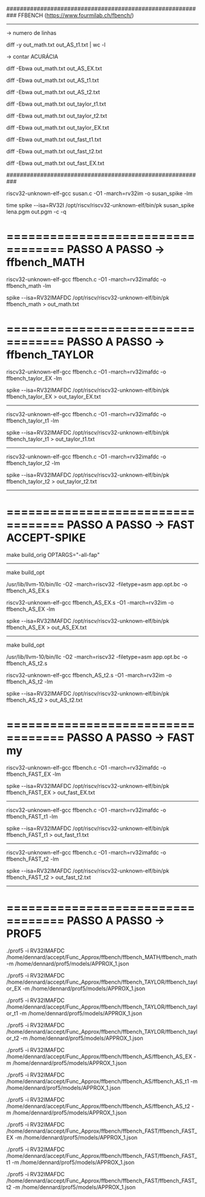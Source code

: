 ###########################################################
FFBENCH (https://www.fourmilab.ch/fbench/)

****************
-> numero de linhas

diff -y  out_math.txt out_AS_t1.txt | wc -l

-> contar ACURÁCIA

diff -Ebwa out_math.txt out_AS_EX.txt

diff -Ebwa out_math.txt out_AS_t1.txt

diff -Ebwa out_math.txt out_AS_t2.txt

diff -Ebwa out_math.txt out_taylor_t1.txt

diff -Ebwa out_math.txt out_taylor_t2.txt

diff -Ebwa out_math.txt out_taylor_EX.txt

diff -Ebwa out_math.txt out_fast_t1.txt

diff -Ebwa out_math.txt out_fast_t2.txt

diff -Ebwa out_math.txt out_fast_EX.txt

###########################################################

riscv32-unknown-elf-gcc susan.c -O1 -march=rv32im -o susan_spike -lm 

time spike --isa=RV32I /opt/riscv/riscv32-unknown-elf/bin/pk susan_spike lena.pgm out.pgm -c -q 

==================================
PASSO A PASSO  -> ffbench_MATH
==================================

riscv32-unknown-elf-gcc ffbench.c -O1 -march=rv32imafdc -o ffbench_math -lm 

spike --isa=RV32IMAFDC /opt/riscv/riscv32-unknown-elf/bin/pk ffbench_math > out_math.txt

==================================
PASSO A PASSO  -> ffbench_TAYLOR
==================================

riscv32-unknown-elf-gcc ffbench.c -O1 -march=rv32imafdc -o ffbench_taylor_EX -lm 

spike --isa=RV32IMAFDC /opt/riscv/riscv32-unknown-elf/bin/pk ffbench_taylor_EX > out_taylor_EX.txt

**********
riscv32-unknown-elf-gcc ffbench.c -O1 -march=rv32imafdc -o ffbench_taylor_t1 -lm 

spike --isa=RV32IMAFDC /opt/riscv/riscv32-unknown-elf/bin/pk ffbench_taylor_t1 > out_taylor_t1.txt

**********
riscv32-unknown-elf-gcc ffbench.c -O1 -march=rv32imafdc -o ffbench_taylor_t2 -lm 

spike --isa=RV32IMAFDC /opt/riscv/riscv32-unknown-elf/bin/pk ffbench_taylor_t2 > out_taylor_t2.txt

**********



==================================
PASSO A PASSO  -> FAST ACCEPT-SPIKE
==================================

make build_orig OPTARGS="-all-fap"
****************
make build_opt

/usr/lib/llvm-10/bin/llc  -O2  -march=riscv32 -filetype=asm app.opt.bc -o ffbench_AS_EX.s

riscv32-unknown-elf-gcc ffbench_AS_EX.s -O1 -march=rv32im -o ffbench_AS_EX -lm 

spike --isa=RV32IMAFDC /opt/riscv/riscv32-unknown-elf/bin/pk ffbench_AS_EX > out_AS_EX.txt
*******************
make build_opt

/usr/lib/llvm-10/bin/llc  -O2  -march=riscv32 -filetype=asm app.opt.bc -o ffbench_AS_t2.s

riscv32-unknown-elf-gcc ffbench_AS_t2.s -O1 -march=rv32im -o ffbench_AS_t2 -lm 

spike --isa=RV32IMAFDC /opt/riscv/riscv32-unknown-elf/bin/pk ffbench_AS_t2 > out_AS_t2.txt

==================================
PASSO A PASSO  -> FAST my
==================================
riscv32-unknown-elf-gcc ffbench.c -O1 -march=rv32imafdc -o ffbench_FAST_EX -lm 

spike --isa=RV32IMAFDC /opt/riscv/riscv32-unknown-elf/bin/pk ffbench_FAST_EX > out_fast_EX.txt

**********
riscv32-unknown-elf-gcc ffbench.c -O1 -march=rv32imafdc -o ffbench_FAST_t1 -lm 

spike --isa=RV32IMAFDC /opt/riscv/riscv32-unknown-elf/bin/pk ffbench_FAST_t1 > out_fast_t1.txt

**********
riscv32-unknown-elf-gcc ffbench.c -O1 -march=rv32imafdc -o ffbench_FAST_t2 -lm 

spike --isa=RV32IMAFDC /opt/riscv/riscv32-unknown-elf/bin/pk ffbench_FAST_t2 > out_fast_t2.txt

**********


==================================
PASSO A PASSO  -> PROF5
==================================
./prof5 -i RV32IMAFDC /home/dennard/accept/Func_Approx/ffbench/ffbench_MATH/ffbench_math -m /home/dennard/prof5/models/APPROX_1.json

./prof5 -i RV32IMAFDC /home/dennard/accept/Func_Approx/ffbench/ffbench_TAYLOR/ffbench_taylor_EX -m /home/dennard/prof5/models/APPROX_1.json

./prof5 -i RV32IMAFDC /home/dennard/accept/Func_Approx/ffbench/ffbench_TAYLOR/ffbench_taylor_t1 -m /home/dennard/prof5/models/APPROX_1.json

./prof5 -i RV32IMAFDC /home/dennard/accept/Func_Approx/ffbench/ffbench_TAYLOR/ffbench_taylor_t2 -m /home/dennard/prof5/models/APPROX_1.json

./prof5 -i RV32IMAFDC /home/dennard/accept/Func_Approx/ffbench/ffbench_AS/ffbench_AS_EX -m /home/dennard/prof5/models/APPROX_1.json

./prof5 -i RV32IMAFDC /home/dennard/accept/Func_Approx/ffbench/ffbench_AS/ffbench_AS_t1 -m /home/dennard/prof5/models/APPROX_1.json

./prof5 -i RV32IMAFDC /home/dennard/accept/Func_Approx/ffbench/ffbench_AS/ffbench_AS_t2 -m /home/dennard/prof5/models/APPROX_1.json

./prof5 -i RV32IMAFDC /home/dennard/accept/Func_Approx/ffbench/ffbench_FAST/ffbench_FAST_EX -m /home/dennard/prof5/models/APPROX_1.json

./prof5 -i RV32IMAFDC /home/dennard/accept/Func_Approx/ffbench/ffbench_FAST/ffbench_FAST_t1 -m /home/dennard/prof5/models/APPROX_1.json

./prof5 -i RV32IMAFDC /home/dennard/accept/Func_Approx/ffbench/ffbench_FAST/ffbench_FAST_t2 -m /home/dennard/prof5/models/APPROX_1.json



